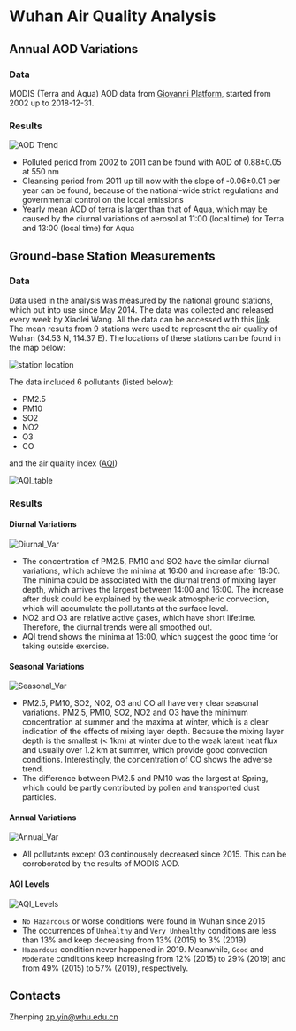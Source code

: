# Wuhan Air Quality Analysis

## Annual AOD Variations 

### Data

MODIS (Terra and Aqua) AOD data from [Giovanni Platform][1], started from 2002 up to 2018-12-31.

### Results

![AOD Trend](img/MODIS_AOD_2002-2018(PS).png)

- Polluted period from 2002 to 2011 can be found with AOD of 0.88±0.05 at 550 nm
- Cleansing period from 2011 up till now with the slope of -0.06±0.01 per year can be found, because of the national-wide strict regulations and governmental control on the local emissions
- Yearly mean AOD of terra is larger than that of Aqua, which may be caused by the diurnal variations of aerosol at 11:00 (local time) for Terra and 13:00 (local time) for Aqua

## Ground-base Station Measurements

### Data

Data used in the analysis was measured by the national ground stations, which put into use since May 2014. The data was collected and released every week by Xiaolei Wang. All the data can be accessed with this [link][2].
The mean results from 9 stations were used to represent the air quality of Wuhan (34.53 N, 114.37 E). The locations of these stations can be found in the map below:

![station location](img/wuhan_ground_station(google&#32;earth).jpg)

The data included 6 pollutants (listed below): 

- PM2.5
- PM10
- SO2
- NO2
- O3
- CO

and the air quality index ([AQI][3])

![AQI_table](img/AQI_table.png)

### Results

#### Diurnal Variations

![Diurnal_Var](img/diurnal-AQ-wuhan.png)

- The concentration of PM2.5, PM10 and SO2 have the similar diurnal variations, which achieve the minima at 16:00 and increase after 18:00. The minima could be associated with the diurnal trend of mixing layer depth, which arrives the largest between 14:00 and 16:00. The increase after dusk could be explained by the weak atmospheric convection, which will accumulate the pollutants at the surface level.
- NO2 and O3 are relative active gases, which have short lifetime. Therefore, the diurnal trends were all smoothed out.
- AQI trend shows the minima at 16:00, which suggest the good time for taking outside exercise.

#### Seasonal Variations

![Seasonal_Var](img/seasonal-AQ-wuhan.png)

- PM2.5, PM10, SO2, NO2, O3 and CO all have very clear seasonal variations. PM2.5, PM10, SO2, NO2 and O3 have the minimum concentration at summer and the maxima at winter, which is a clear indication of the effects of mixing layer depth. Because the mixing layer depth is the smallest (< 1km) at winter due to the weak latent heat flux and usually over 1.2 km at summer, which provide good convection conditions. Interestingly, the concentration of CO shows the adverse trend.
- The difference between PM2.5 and PM10 was the largest at Spring, which could be partly contributed by pollen and transported dust particles.

#### Annual Variations

![Annual_Var](img/yearly-AQ-wuhan.png)

- All pollutants except O3 continousely decreased since 2015. This can be corroborated by the results of MODIS AOD.

#### AQI Levels

![AQI_Levels](img/AQI-level-wuhan.png)

- `No Hazardous` or worse conditions were found in Wuhan since 2015
- The occurrences of `Unhealthy` and `Very Unhealthy` conditions are less than 13% and keep decreasing from 13% (2015) to 3% (2019)
- `Hazardous` condition never happened in 2019. Meanwhile, `Good` and `Moderate` conditions keep increasing from 12% (2015) to 29% (2019) and from 49% (2015) to 57% (2019), respectively.

## Contacts

Zhenping <zp.yin@whu.edu.cn>

[1]: https://giovanni.gsfc.nasa.gov/
[2]: http://beijingair.sinaapp.com/
[3]: https://www.airnow.gov/index.cfm?action=aqibasics.aqi
